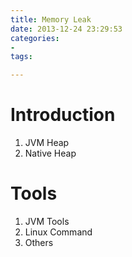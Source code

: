 ```yaml
---
title: Memory Leak
date: 2013-12-24 23:29:53
categories:
- 
tags:

---
```


# Introduction
1. JVM Heap
2. Native Heap

# Tools
1. JVM Tools
2. Linux Command
3. Others


